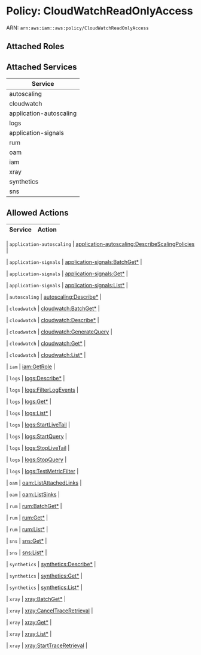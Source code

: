 # Policy: CloudWatchReadOnlyAccess

ARN: `arn:aws:iam::aws:policy/CloudWatchReadOnlyAccess`

## Attached Roles

## Attached Services

| Service |
|---------|
| autoscaling |
| cloudwatch |
| application-autoscaling |
| logs |
| application-signals |
| rum |
| oam |
| iam |
| xray |
| synthetics |
| sns |

## Allowed Actions

| Service | Action |
|:-------:|--------|

| `application-autoscaling` | [application-autoscaling:DescribeScalingPolicies](../actions.md#application-autoscaling:describescalingpolicies) |

| `application-signals` | [application-signals:BatchGet*](../actions.md#application-signals:batchgetall) |

| `application-signals` | [application-signals:Get*](../actions.md#application-signals:getall) |

| `application-signals` | [application-signals:List*](../actions.md#application-signals:listall) |

| `autoscaling` | [autoscaling:Describe*](../actions.md#autoscaling:describeall) |

| `cloudwatch` | [cloudwatch:BatchGet*](../actions.md#cloudwatch:batchgetall) |

| `cloudwatch` | [cloudwatch:Describe*](../actions.md#cloudwatch:describeall) |

| `cloudwatch` | [cloudwatch:GenerateQuery](../actions.md#cloudwatch:generatequery) |

| `cloudwatch` | [cloudwatch:Get*](../actions.md#cloudwatch:getall) |

| `cloudwatch` | [cloudwatch:List*](../actions.md#cloudwatch:listall) |

| `iam` | [iam:GetRole](../actions.md#iam:getrole) |

| `logs` | [logs:Describe*](../actions.md#logs:describeall) |

| `logs` | [logs:FilterLogEvents](../actions.md#logs:filterlogevents) |

| `logs` | [logs:Get*](../actions.md#logs:getall) |

| `logs` | [logs:List*](../actions.md#logs:listall) |

| `logs` | [logs:StartLiveTail](../actions.md#logs:startlivetail) |

| `logs` | [logs:StartQuery](../actions.md#logs:startquery) |

| `logs` | [logs:StopLiveTail](../actions.md#logs:stoplivetail) |

| `logs` | [logs:StopQuery](../actions.md#logs:stopquery) |

| `logs` | [logs:TestMetricFilter](../actions.md#logs:testmetricfilter) |

| `oam` | [oam:ListAttachedLinks](../actions.md#oam:listattachedlinks) |

| `oam` | [oam:ListSinks](../actions.md#oam:listsinks) |

| `rum` | [rum:BatchGet*](../actions.md#rum:batchgetall) |

| `rum` | [rum:Get*](../actions.md#rum:getall) |

| `rum` | [rum:List*](../actions.md#rum:listall) |

| `sns` | [sns:Get*](../actions.md#sns:getall) |

| `sns` | [sns:List*](../actions.md#sns:listall) |

| `synthetics` | [synthetics:Describe*](../actions.md#synthetics:describeall) |

| `synthetics` | [synthetics:Get*](../actions.md#synthetics:getall) |

| `synthetics` | [synthetics:List*](../actions.md#synthetics:listall) |

| `xray` | [xray:BatchGet*](../actions.md#xray:batchgetall) |

| `xray` | [xray:CancelTraceRetrieval](../actions.md#xray:canceltraceretrieval) |

| `xray` | [xray:Get*](../actions.md#xray:getall) |

| `xray` | [xray:List*](../actions.md#xray:listall) |

| `xray` | [xray:StartTraceRetrieval](../actions.md#xray:starttraceretrieval) |

